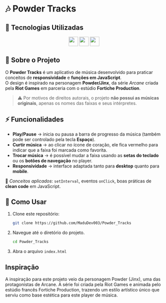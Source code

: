 # 🎶 Powder Tracks  

## 📌 Tecnologias Utilizadas  
<div align="center">
  <img src="https://img.shields.io/badge/HTML5-E34F26?style=for-the-badge&logo=html5&logoColor=white" height="30px"/>
  <img src="https://img.shields.io/badge/CSS3-1572B6?style=for-the-badge&logo=css3&logoColor=white" height="30px"/>
  <img src="https://img.shields.io/badge/JavaScript-F7DF1E?style=for-the-badge&logo=javascript&logoColor=black" height="30px"/>
</div>


## 📖 Sobre o Projeto  

O **Powder Tracks** é um aplicativo de música desenvolvido para praticar conceitos de **responsividade** e **funções em JavaScript**.  
O design é inspirado na personagem **Powder/Jinx**, da série *Arcane* criada pela **Riot Games** em parceria com o estúdio **Fortiche Production**.  

> ⚠️ Por motivos de direitos autorais, o projeto **não possui as músicas originais**, apenas os nomes das faixas e seus intérpretes.  



## ⚡ Funcionalidades  

- **Play/Pause** → inicia ou pausa a barra de progresso da música (também pode ser controlado pela tecla **Espaço**).  
- **Curtir música** → ao clicar no ícone de coração, ele fica vermelho para indicar que a faixa foi marcada como favorita.  
- **Trocar música** → é possível mudar a faixa usando as **setas do teclado** ou os **botões de navegação** no player.  
- **Responsividade** → interface adaptada tanto para **desktop** quanto para **mobile**.  

🔧 *Conceitos aplicados*: `setInterval`, eventos `onClick`, boas práticas de **clean code** em JavaScript.  



## 🚀 Como Usar  

1. Clone este repositório:  
   ```bash
   git clone https://github.com/MaduDev003/Powder_Tracks
2.  Navegue até o diretório do projeto.
    ```bash
    cd Powder_Tracks
    ```
3.  Abra o arquivo `index.html`  


## Inspiração
A inspiração para este projeto veio da personagem Powder (Jinx), uma das protagonistas de Arcane.
A série foi criada pela Riot Games e animada pelo estúdio francês Fortiche Production, trazendo um estilo artístico único que serviu como base estética para este player de música.
